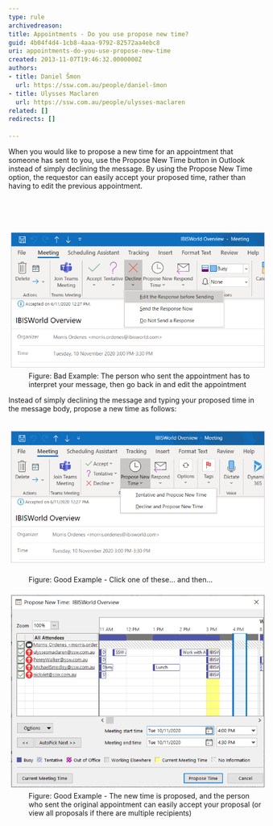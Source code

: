 ```yaml
---
type: rule
archivedreason: 
title: Appointments - Do you use propose new time?
guid: 4b04f4d4-1cb8-4aaa-9792-82572aa4ebc8
uri: appointments-do-you-use-propose-new-time
created: 2013-11-07T19:46:32.0000000Z
authors:
- title: Daniel Šmon
  url: https://ssw.com.au/people/daniel-šmon
- title: Ulysses Maclaren
  url: https://ssw.com.au/people/ulysses-maclaren
related: []
redirects: []

---
```



<p>​When you would like to propose a new time for an appointment that someone has sent to you, use the Propose New Time button in Outlook instead of simply declining the message. By using the Propose New Time option, the requestor can easily accept your proposed time, rather than having to edit the previous appointment.<br></p>
<br><excerpt class='endintro'></excerpt><br>
<dl class="badImage"><dt>​<img src="decline.png" alt="decline.png" style="margin:5px;" /><br></dt><dd>Figure: Bad Example: The person who sent the appointment has to interpret your message, then go back in and edit the appointment</dd></dl><p>Instead of simply declining the message and typing your proposed time in the message body, propose a new time as follows:<br></p><dl class="goodImage"><dt>​​<img src="Propose-new-time.png" alt="Propose-new-time.png" style="margin:5px;" />​<br></dt><dd class="ssw15-rteElement-FigureGood">Figure: Good Example - Click one of these... and then...<br><br></dd><dt><img src="scheduling-assistant.png" alt="scheduling-assistant.png" style="margin:5px;" /><br></dt><dd>Figure: Good Example - The new time is proposed, and the person who sent the original appointment can easily accept your proposal (or view all proposals if there are multiple recipients)​<br></dd></dl>


